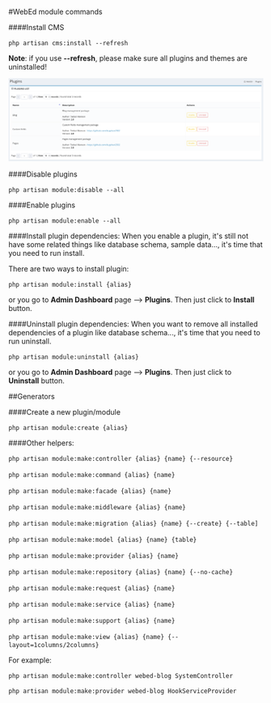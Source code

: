 #WebEd module commands

####Install CMS
```
php artisan cms:install --refresh
```

**Note**: if you use **--refresh**, please make sure all plugins and themes are uninstalled!

![Plugins page](./images/plugins.png)

####Disable plugins
```
php artisan module:disable --all
```

####Enable plugins
```
php artisan module:enable --all
```

####Install plugin dependencies:
When you enable a plugin, it's still not have some related things like database schema, sample data...,
it's time that you need to run install.

There are two ways to install plugin:
```
php artisan module:install {alias}
```

or you go to **Admin Dashboard** page --> **Plugins**. Then just click to **Install** button.

####Uninstall plugin dependencies:
When you want to remove all installed dependencies of a plugin like database schema...,
it's time that you need to run uninstall.
```
php artisan module:uninstall {alias}
```

or you go to **Admin Dashboard** page --> **Plugins**. Then just click to **Uninstall** button.

##Generators

####Create a new plugin/module
```
php artisan module:create {alias}
```

####Other helpers:
```
php artisan module:make:controller {alias} {name} {--resource}

php artisan module:make:command {alias} {name}

php artisan module:make:facade {alias} {name}

php artisan module:make:middleware {alias} {name}

php artisan module:make:migration {alias} {name} {--create} {--table]

php artisan module:make:model {alias} {name} {table}

php artisan module:make:provider {alias} {name}

php artisan module:make:repository {alias} {name} {--no-cache}

php artisan module:make:request {alias} {name}

php artisan module:make:service {alias} {name}

php artisan module:make:support {alias} {name}

php artisan module:make:view {alias} {name} {--layout=1columns/2columns}
```

For example:

```
php artisan module:make:controller webed-blog SystemController
```

```
php artisan module:make:provider webed-blog HookServiceProvider
```